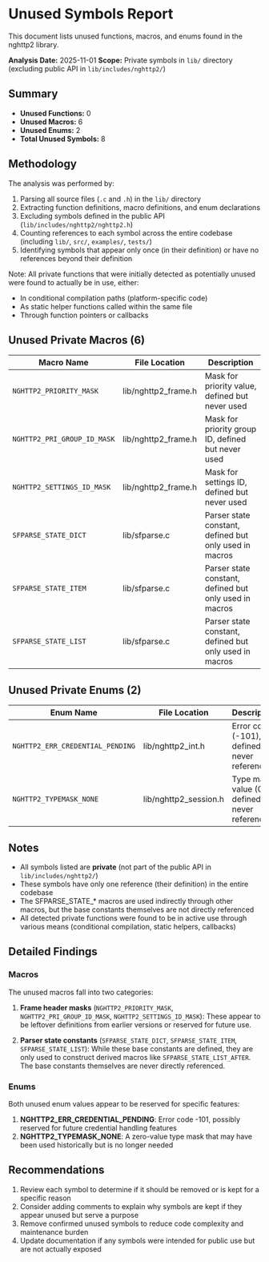 # Unused Symbols Report

This document lists unused functions, macros, and enums found in the nghttp2 library.

**Analysis Date:** 2025-11-01
**Scope:** Private symbols in `lib/` directory (excluding public API in `lib/includes/nghttp2/`)

## Summary

- **Unused Functions:** 0
- **Unused Macros:** 6
- **Unused Enums:** 2
- **Total Unused Symbols:** 8

## Methodology

The analysis was performed by:
1. Parsing all source files (`.c` and `.h`) in the `lib/` directory
2. Extracting function definitions, macro definitions, and enum declarations
3. Excluding symbols defined in the public API (`lib/includes/nghttp2/nghttp2.h`)
4. Counting references to each symbol across the entire codebase (including `lib/`, `src/`, `examples/`, `tests/`)
5. Identifying symbols that appear only once (in their definition) or have no references beyond their definition

Note: All private functions that were initially detected as potentially unused were found to actually be in use, either:
- In conditional compilation paths (platform-specific code)
- As static helper functions called within the same file
- Through function pointers or callbacks


## Unused Private Macros (6)

| Macro Name | File Location | Description |
|-----------|---------------|-------------|
| `NGHTTP2_PRIORITY_MASK` | lib/nghttp2_frame.h | Mask for priority value, defined but never used |
| `NGHTTP2_PRI_GROUP_ID_MASK` | lib/nghttp2_frame.h | Mask for priority group ID, defined but never used |
| `NGHTTP2_SETTINGS_ID_MASK` | lib/nghttp2_frame.h | Mask for settings ID, defined but never used |
| `SFPARSE_STATE_DICT` | lib/sfparse.c | Parser state constant, defined but only used in macros |
| `SFPARSE_STATE_ITEM` | lib/sfparse.c | Parser state constant, defined but only used in macros |
| `SFPARSE_STATE_LIST` | lib/sfparse.c | Parser state constant, defined but only used in macros |

## Unused Private Enums (2)

| Enum Name | File Location | Description |
|-----------|---------------|-------------|
| `NGHTTP2_ERR_CREDENTIAL_PENDING` | lib/nghttp2_int.h | Error code (-101), defined but never referenced |
| `NGHTTP2_TYPEMASK_NONE` | lib/nghttp2_session.h | Type mask value (0), defined but never referenced |

## Notes

- All symbols listed are **private** (not part of the public API in `lib/includes/nghttp2/`)
- These symbols have only one reference (their definition) in the entire codebase
- The SFPARSE_STATE_* macros are used indirectly through other macros, but the base constants themselves are not directly referenced
- All detected private functions were found to be in active use through various means (conditional compilation, static helpers, callbacks)

## Detailed Findings

### Macros
The unused macros fall into two categories:

1. **Frame header masks** (`NGHTTP2_PRIORITY_MASK`, `NGHTTP2_PRI_GROUP_ID_MASK`, `NGHTTP2_SETTINGS_ID_MASK`): These appear to be leftover definitions from earlier versions or reserved for future use.

2. **Parser state constants** (`SFPARSE_STATE_DICT`, `SFPARSE_STATE_ITEM`, `SFPARSE_STATE_LIST`): While these base constants are defined, they are only used to construct derived macros like `SFPARSE_STATE_LIST_AFTER`. The base constants themselves are never directly referenced.

### Enums
Both unused enum values appear to be reserved for specific features:

1. **NGHTTP2_ERR_CREDENTIAL_PENDING**: Error code -101, possibly reserved for future credential handling features
2. **NGHTTP2_TYPEMASK_NONE**: A zero-value type mask that may have been used historically but is no longer needed

## Recommendations

1. Review each symbol to determine if it should be removed or is kept for a specific reason
2. Consider adding comments to explain why symbols are kept if they appear unused but serve a purpose
3. Remove confirmed unused symbols to reduce code complexity and maintenance burden
4. Update documentation if any symbols were intended for public use but are not actually exposed
